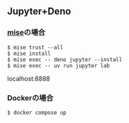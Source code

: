 ## Jupyter+Deno
### [mise](https://mise.jdx.dev/)の場合

```
$ mise trust --all
$ mise install
$ mise exec -- deno jupyter --install
$ mise exec -- uv run jupyter lab
```

localhost:8888

### Dockerの場合

```
$ docker compose up
```
